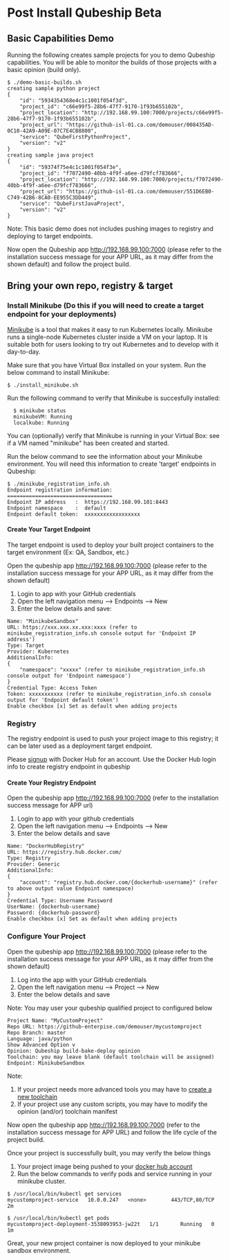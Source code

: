 # Post Install Qubeship Beta

## Basic Capabilities Demo 

Running the following creates sample projects for you to demo Qubeship capabilities. You will be able to monitor the builds of those projects with a basic opinion (build only).

```
$ ./demo-basic-builds.sh
creating sample python project
{
    "id": "5934354368e4c1c1001f054f3d",
    "project_id": "c66e99f5-28b6-47f7-9170-1f93b655102b",
    "project_location": "http://192.168.99.100:7000/projects/c66e99f5-28b6-47f7-9170-1f93b655102b",
    "project_url": "https://github-isl-01.ca.com/demouser/008435AD-0C10-42A9-A09E-07C7E4CB8800",
    "service": "QubeFirstPythonProject",
    "version": "v2"
}
creating sample java project
{
    "id": "59374f75e4c1c1001f054f3e",
    "project_id": "f7072490-40bb-4f9f-a6ee-d79fcf783666",
    "project_location": "http://192.168.99.100:7000/projects/f7072490-40bb-4f9f-a6ee-d79fcf783666",
    "project_url": "https://github-isl-01.ca.com/demouser/551D6EB0-C749-42B6-8CA0-EE955C3DD449",
    "service": "QubeFirstJavaProject",
    "version": "v2"
}
```
Note: This basic demo does not includes pushing images to registry and deploying to target endpoints.

Now open the Qubeship app http://192.168.99.100:7000 (please refer to the installation success message for your APP URL, as it may differ from the shown default) and follow the project build.

## Bring your own repo, registry & target

### Install Minikube (Do this if you will need to create a target endpoint for your deployments)

<a href="https://kubernetes.io/docs/getting-started-guides/minikube/" target="_new">Minikube</a> is a tool that makes it easy to run Kubernetes locally. Minikube runs a single-node Kubernetes cluster inside a VM on your laptop. It is suitable both for users looking to try out Kubernetes and to develop with it day-to-day.

Make sure that you have Virtual Box installed on your system. Run the below command to install Minikube:
```
$ ./install_minikube.sh
```
Run the following command to verify that Minikube is succesfully installed:

```
  $ minikube status
  minikubeVM: Running
  localkube: Running
```

You can (optionally) verify that Minikube is running in your Virtual Box: see if a VM named "minikube" has been created and started.

Run the below command to see the information about your Minikube environment. You will need this information to create 'target' endpoints in Qubeship:
```
$ ./minikube_registration_info.sh
Endpoint registration information:
==================================
Endpoint IP address   :  https://192.168.99.101:8443
Endpoint namespace    :  default
Endpoint default token:  xxxxxxxxxxxxxxxxxx
```

#### Create Your Target Endpoint

The target endpoint is used to deploy your built project containers to the target environment (Ex: QA, Sandbox, etc.)

Open the qubeship app http://192.168.99.100:7000 (please refer to the installation success message for your APP URL, as it may differ from the shown default)
1. Login to app with your GitHub credentials
2. Open the left navigation menu --> Endpoints --> New
3. Enter the below details and save:
```
Name: "MinikubeSandbox"
URL: https://xxx.xxx.xx.xxx:xxxx (refer to minikube_registration_info.sh console output for 'Endpoint IP address')
Type: Target
Provider: Kubernetes
AdditionalInfo:
{
    "namespace": "xxxxx" (refer to minikube_registration_info.sh console output for 'Endpoint namespace')
}
Credential Type: Access Token
Token: xxxxxxxxxxx (refer to minikube_registration_info.sh console output for 'Endpoint default token')
Enable checkbox [x] Set as default when adding projects
```

### Registry
The registry endpoint is used to push your project image to this registry; it can be later used as a deployment target endpoint. 

Please <a href="https://hub.docker.com/" target="new">signup</a> with Docker Hub for an account. Use the Docker Hub login info to create registry endpoint in qubeship

#### Create Your Registry Endpoint

Open the qubeship app http://192.168.99.100:7000 (refer to the installation success message for APP url)
1. Login to app with your github credentials
2. Open the left navigation menu --> Endpoints --> New
3. Enter the below details and save
```
Name: "DockerHubRegistry"
URL: https://registry.hub.docker.com/
Type: Registry
Provider: Generic
AdditionalInfo:
{
    "account": "registry.hub.docker.com/{dockerhub-username}" (refer to above output value Endpoint namespace)
}
Credential Type: Username Password
UserName: {dockerhub-username}
Password: {dockerhub-password}
Enable checkbox [x] Set as default when adding projects
```

### Configure Your Project
Open the qubeship app http://192.168.99.100:7000 (please refer to the installation success message for your APP URL, as it may differ from the shown default)
1. Log into the app with your GitHub credentials
2. Open the left navigation menu --> Project --> New
3. Enter the below details and save

Note: You may user your qubeship qualified project to configured below
```
Project Name: "MyCustomProject"
Repo URL: https://github-enterpise.com/demouser/mycustomproject
Repo Branch: master
Language: java/python
Show Advanced Option v
Opinion: Qubeship build-bake-deploy opinion
Toolchain: you may leave blank (default toolchain will be assigned)
Endpoint: MinikubeSandbox
```
Note: 
1. If your project needs more advanced tools you may have to <a href="https://qubeship.io/docs/toolchains-ui/">create a new toolchain</a>
2. If your project use any custom scripts, you may have to modify the opinion (and/or) toolchain manifest

Now open the qubeship app http://192.168.99.100:7000 (refer to the installation success message for APP URL) and follow the life cycle of the project build.

Once your project is successfully built, you may verify the below things
1. Your project image being pushed to your <a href="https://hub.docker.com/" target="new">docker hub account</a>
2. Run the below commands to verify pods and service running in your minikube cluster. 
```
$ /usr/local/bin/kubectl get services
mycustomproject-service   10.0.0.247   <none>        443/TCP,80/TCP   2m
```
```
$ /usr/local/bin/kubectl get pods
mycustomproject-deployment-3538093953-jw22t   1/1       Running   0          1m
```

Great, your new project container is now deployed to your minikube sandbox environment.
